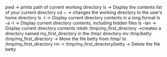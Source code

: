 pwd -> prints path of current working directory
ls -> Display the contents list of your current directory
cd ~ -> changes the working directory to the user’s home directory
ls -l -> Display current directory contents in a long format
ls -a -l -> Display current directory contents, including hidden files
ls -lan -> Display current directory contents 
mkdir /tmp/my_first_directory ->creates a directory named my_first_directory in the /tmp/ directory
mv /tmp/betty /tmp/my_first_directory -> Move the file betty from /tmp/ to /tmp/my_first_directory
rm -r /tmp/my_first_directory/betty -> Delete the file betty
